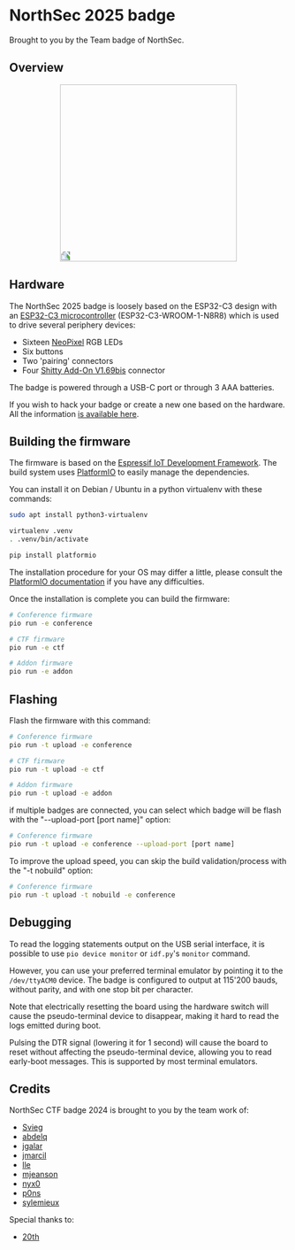NorthSec 2025 badge
===================

Brought to you by the Team badge of NorthSec.

## Overview

<p align="center">
  <img src="hw/2025/cell.gif" height="320"
       style="-webkit-transform: rotate(270deg);
              -moz-transform: rotate(270deg);
              -o-transform: rotate(270deg);
              -ms-transform: rotate(270deg);
              transform: rotate(270deg);"
  > <br>
</p>

## Hardware

The NorthSec 2025 badge is loosely based on the ESP32-C3 design with an
[ESP32-C3 microcontroller](https://www.espressif.com/en/products/socs/esp32-c3)
(ESP32-C3-WROOM-1-N8R8) which is used to drive several periphery devices:

- Sixteen [NeoPixel](https://en.wikipedia.org/wiki/Adafruit_Industries#NeoPixel) RGB LEDs
- Six buttons
- Two 'pairing' connectors
- Four [Shitty Add-On V1.69bis](https://hackaday.com/2019/03/20/introducing-the-shitty-add-on-v1-69bis-standard/) connector

The badge is powered through a USB-C port or through 3 AAA batteries.

If you wish to hack your badge or create a new one based on the hardware. All
the information [is available here](hw/2024/).

## Building the firmware

The firmware is based on the [Espressif IoT Development
Framework](https://docs.platformio.org/en/latest/frameworks/espidf.html). The
build system uses
[PlatformIO](https://docs.platformio.org/en/stable/what-is-platformio.html) to
easily manage the dependencies.

You can install it on Debian / Ubuntu in a python virtualenv with these
commands:

```bash
sudo apt install python3-virtualenv

virtualenv .venv
. .venv/bin/activate

pip install platformio
```

The installation procedure for your OS may differ a little, please consult the
[PlatformIO
documentation](https://docs.platformio.org/en/stable/core/installation/index.html)
if you have any difficulties.

Once the installation is complete you can build the firmware:

```bash
# Conference firmware
pio run -e conference

# CTF firmware
pio run -e ctf

# Addon firmware
pio run -e addon
```

## Flashing

Flash the firmware with this command:

```bash
# Conference firmware
pio run -t upload -e conference

# CTF firmware
pio run -t upload -e ctf

# Addon firmware
pio run -t upload -e addon
```

if multiple badges are connected, you can select which badge will be flash
with the "--upload-port [port name]" option:

```bash
# Conference firmware
pio run -t upload -e conference --upload-port [port name]
```

To improve the upload speed, you can skip the build validation/process
with the "-t nobuild" option:

```bash
# Conference firmware
pio run -t upload -t nobuild -e conference
```

## Debugging

To read the logging statements output on the USB serial interface, it is
possible to use `pio device monitor` or `idf.py`'s `monitor` command.

However, you can use your preferred terminal emulator by pointing it to the
`/dev/ttyACM0` device. The badge is configured to output at 115'200 bauds,
without parity, and with one stop bit per character.

Note that electrically resetting the board using the hardware switch will
cause the pseudo-terminal device to disappear, making it hard to read the
logs emitted during boot.

Pulsing the DTR signal (lowering it for 1 second) will cause the board to reset
without affecting the pseudo-terminal device, allowing you to read early-boot
messages. This is supported by most terminal emulators.

## Credits
NorthSec CTF badge 2024 is brought to you by the team work of:

 - [Svieg](https://github.com/Svieg)
 - [abdelq](https://github.com/abdelq)
 - [jgalar](https://github.com/jgalar)
 - [jmarcil](https://github.com/jmarcil)
 - [lle](https://github.com/lle)
 - [mjeanson](https://github.com/mjeanson)
 - [nyx0](https://github.com/nyx0)
 - [p0ns](https://github.com/p0ns)
 - [sylemieux](https://github.com/sylemieux)

Special thanks to:
 - [20th](https://github.com/20th)

